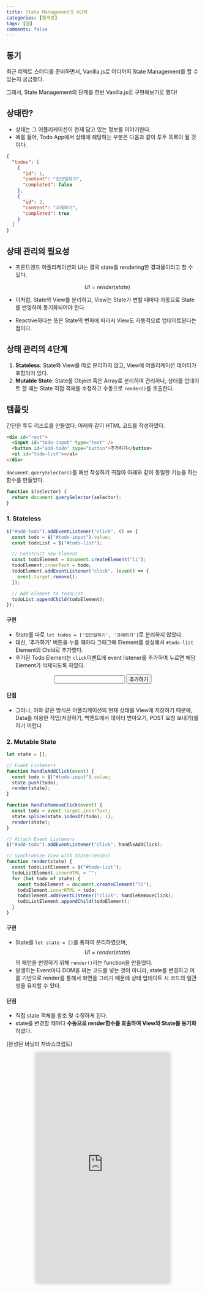 ```yaml
---
title: State Management의 4단계
categories: [웹개발]
tags: [웹]
comments: false
---
```


## 동기

최근 리액트 스터디를 준비하면서, Vanilla.js로 어디까지 State Management를 할 수 있는지 궁금했다.

그래서, State Management의 단계를 한번 Vanilla.js로 구현해보기로 했다!

## 상태란?

- 상태는 그 어플리케이션이 현재 담고 있는 정보를 이야기한다.
- 예를 들어, Todo App에서 상태에 해당하는 부분은 다음과 같이 투두 목록이 될 것이다.

```json
{
  "todos": [
    {
      "id": 1,
      "content": "집안일하기",
      "completed": false
    },
    {
      "id": 2,
      "content": "과제하기",
      "completed": true
    }
  ]
}
```

## 상태 관리의 필요성

- 프론트엔드 어플리케이션의 UI는 결국 state를 rendering한 결과물이라고 할 수 있다.

  $$UI = render(state)$$

- 이처럼, State와 View를 분리하고, View는 State가 변할 때마다 자동으로 State를 반영하여 동기화되어야 한다.
- Reactive하다는 뜻은 State의 변화에 따라서 View도 자동적으로 업데이트된다는 점이다.

## 상태 관리의 4단계

1. **Stateless**: State와 View를 따로 분리하지 않고, View에 어플리케이션 데이터가 포함되어 있다.
2. **Mutable State**: State를 Object 혹은 Array로 분리하여 관리하나, 상태를 업데이트 할 때는 State 직접 객체를 수정하고 수동으로 `render()`를 호출한다.

## 템플릿

간단한 투두 리스트를 만들었다. 아래와 같이 HTML 코드를 작성하였다.

```html
<div id="root">
  <input id="todo-input" type="text" />
  <button id="add-todo" type="button">추가하기</button>
  <ul id="todo-list"></ul>
</div>
```

`document.querySelector()`를 매번 작성하기 귀찮아 아래와 같이 동일한 기능을 하는 함수를 만들었다.

```javascript
function $(selector) {
  return document.querySelector(selector);
}
```

### 1. Stateless

```javascript
$("#add-todo").addEventListener("click", () => {
  const todo = $("#todo-input").value;
  const todoList = $("#todo-list");

  // Construct new Element
  const todoElement = document.createElement("li");
  todoElement.innerText = todo;
  todoElement.addEventListener("click", (event) => {
    event.target.remove();
  });

  // Add element to todoList
  todoList.appendChild(todoElement);
});
```

#### 구현

- State를 따로 `let todos = ['집안일하기', '과제하기']`로 분리하지 않았다.
- 대신, '추가하기' 버튼을 누를 때마다 그때그때 Element를 생성해서 `#todo-list` Element의 Child로 추가했다.
- 추가된 Todo Element는 `click`이벤트에 event listener를 추가하여 누르면 해당 Element가 삭제되도록 하였다.

<div id="root" style="text-align: center" >
  <input id="todo-input" type="text" />
  <button id="add-todo" type="button">추가하기</button>
  <ul id="todo-list"></ul>
</div>

<script>
  document.querySelector("#add-todo").addEventListener("click", () => {
  const todo = document.querySelector("#todo-input").value;
  const todoList = document.querySelector("#todo-list");
  // Construct new Element
  const todoElement = document.createElement("div");
  todoElement.innerText = todo;
  todoElement.addEventListener("click", (event) => {
    event.target.remove();
  });

  // Add element to todoList
  todoList.appendChild(todoElement);
});
</script>

#### 단점

- 그러나, 이와 같은 방식은 어플리케이션의 현재 상태를 View에 저장하기 때문에, Data를 이용한 작업(저장하기, 백엔드에서 데이터 받아오기, POST 요청 보내기)를 하기 어렵다

### 2. Mutable State

```javascript
let state = [];

// Event Listeners
function handleAddClick(event) {
  const todo = $("#todo-input").value;
  state.push(todo);
  render(state);
}

function handleRemoveClick(event) {
  const todo = event.target.innerText;
  state.splice(state.indexOf(todo), 1);
  render(state);
}

// Attach Event Listeners
$("#add-todo").addEventListener("click", handleAddClick);

// Synchronize View with State(render)
function render(state) {
  const todoListElement = $("#todo-list");
  todoListElement.innerHTML = "";
  for (let todo of state) {
    const todoElement = document.createElement("li");
    todoElement.innerHTML = todo;
    todoElement.addEventListener("click", handleRemoveClick);
    todoListElement.appendChild(todoElement);
  }
}
```

#### 구현

- State를 `let state = []`를 통하여 분리하였으며, $$UI=render(state)$$의 패턴을 반영하기 위해 `render()`라는 function을 만들었다.
- 발생하는 Event마다 DOM을 짜는 코드를 넣는 것이 아니라, state를 변경하고 이를 기반으로 render를 통해서 화면을 그리기 때문에 상태 업데이트 시 코드의 일관성을 유지할 수 있다.

#### 단점

- 직접 state 객체를 참조 및 수정하게 된다.
- state를 변경할 때마다 **수동으로 render함수를 호출하여 View와 State를 동기화**하였다.

(완성된 바닐라 자바스크립트)

<div style="display: flex; align-items: center; justify-content: center;">
<iframe src="https://vanilla-answer.vercel.app/" style="border: none; box-shadow: 0 0 10px rgba(0,0,0,0.25); width: 350px; height: 600px; text-align: center;"></iframe>
</div>
